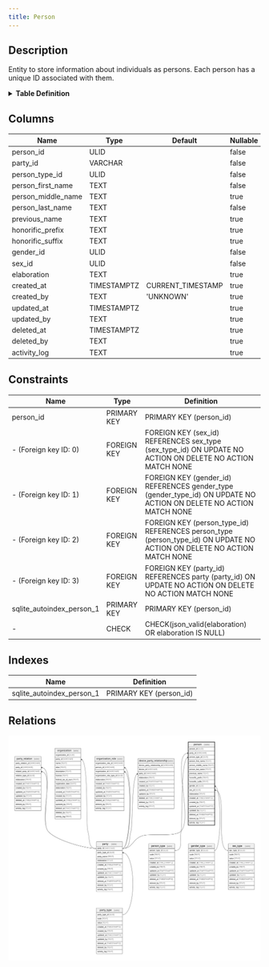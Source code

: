 ```yaml
---
title: Person
---
```


## Description

Entity to store information about individuals as persons. Each person has a unique ID associated with them.

<details>
<summary><strong>Table Definition</strong></summary>

```sql
CREATE TABLE "person" (
    "person_id" ULID PRIMARY KEY NOT NULL,
    "party_id" VARCHAR NOT NULL,
    "person_type_id" ULID NOT NULL,
    "person_first_name" TEXT NOT NULL,
    "person_middle_name" TEXT,
    "person_last_name" TEXT NOT NULL,
    "previous_name" TEXT,
    "honorific_prefix" TEXT,
    "honorific_suffix" TEXT,
    "gender_id" ULID NOT NULL,
    "sex_id" ULID NOT NULL,
    "elaboration" TEXT CHECK(json_valid(elaboration) OR elaboration IS NULL),
    "created_at" TIMESTAMPTZ DEFAULT CURRENT_TIMESTAMP,
    "created_by" TEXT DEFAULT 'UNKNOWN',
    "updated_at" TIMESTAMPTZ,
    "updated_by" TEXT,
    "deleted_at" TIMESTAMPTZ,
    "deleted_by" TEXT,
    "activity_log" TEXT,
    FOREIGN KEY("party_id") REFERENCES "party"("party_id"),
    FOREIGN KEY("person_type_id") REFERENCES "person_type"("person_type_id"),
    FOREIGN KEY("gender_id") REFERENCES "gender_type"("gender_type_id"),
    FOREIGN KEY("sex_id") REFERENCES "sex_type"("sex_type_id")
)
```

</details>

## Columns

| Name               | Type        | Default           | Nullable | Parents                       | Comment                                                 |
| ------------------ | ----------- | ----------------- | -------- | ----------------------------- | ------------------------------------------------------- |
| person_id          | ULID        |                   | false    |                               | {"isSqlDomainZodDescrMeta":true,"isUlid":true}          |
| party_id           | VARCHAR     |                   | false    | [party](/docs/standard-library/rssd-schema/party)             | {"isSqlDomainZodDescrMeta":true,"isVarChar":true}       |
| person_type_id     | ULID        |                   | false    | [person_type](/docs/standard-library/rssd-schema/person_type) | {"isSqlDomainZodDescrMeta":true,"isUlid":true}          |
| person_first_name  | TEXT        |                   | false    |                               |                                                         |
| person_middle_name | TEXT        |                   | true     |                               |                                                         |
| person_last_name   | TEXT        |                   | false    |                               |                                                         |
| previous_name      | TEXT        |                   | true     |                               |                                                         |
| honorific_prefix   | TEXT        |                   | true     |                               |                                                         |
| honorific_suffix   | TEXT        |                   | true     |                               |                                                         |
| gender_id          | ULID        |                   | false    | [gender_type](/docs/standard-library/rssd-schema/gender_type) | {"isSqlDomainZodDescrMeta":true,"isUlid":true}          |
| sex_id             | ULID        |                   | false    | [sex_type](/docs/standard-library/rssd-schema/sex_type)       | {"isSqlDomainZodDescrMeta":true,"isUlid":true}          |
| elaboration        | TEXT        |                   | true     |                               | {"isSqlDomainZodDescrMeta":true,"isJsonText":true}      |
| created_at         | TIMESTAMPTZ | CURRENT_TIMESTAMP | true     |                               |                                                         |
| created_by         | TEXT        | 'UNKNOWN'         | true     |                               |                                                         |
| updated_at         | TIMESTAMPTZ |                   | true     |                               |                                                         |
| updated_by         | TEXT        |                   | true     |                               |                                                         |
| deleted_at         | TIMESTAMPTZ |                   | true     |                               |                                                         |
| deleted_by         | TEXT        |                   | true     |                               |                                                         |
| activity_log       | TEXT        |                   | true     |                               | {"isSqlDomainZodDescrMeta":true,"isJsonSqlDomain":true} |

## Constraints

| Name                      | Type        | Definition                                                                                                              |
| ------------------------- | ----------- | ----------------------------------------------------------------------------------------------------------------------- |
| person_id                 | PRIMARY KEY | PRIMARY KEY (person_id)                                                                                                 |
| - (Foreign key ID: 0)     | FOREIGN KEY | FOREIGN KEY (sex_id) REFERENCES sex_type (sex_type_id) ON UPDATE NO ACTION ON DELETE NO ACTION MATCH NONE               |
| - (Foreign key ID: 1)     | FOREIGN KEY | FOREIGN KEY (gender_id) REFERENCES gender_type (gender_type_id) ON UPDATE NO ACTION ON DELETE NO ACTION MATCH NONE      |
| - (Foreign key ID: 2)     | FOREIGN KEY | FOREIGN KEY (person_type_id) REFERENCES person_type (person_type_id) ON UPDATE NO ACTION ON DELETE NO ACTION MATCH NONE |
| - (Foreign key ID: 3)     | FOREIGN KEY | FOREIGN KEY (party_id) REFERENCES party (party_id) ON UPDATE NO ACTION ON DELETE NO ACTION MATCH NONE                   |
| sqlite_autoindex_person_1 | PRIMARY KEY | PRIMARY KEY (person_id)                                                                                                 |
| -                         | CHECK       | CHECK(json_valid(elaboration) OR elaboration IS NULL)                                                                   |

## Indexes

| Name                      | Definition              |
| ------------------------- | ----------------------- |
| sqlite_autoindex_person_1 | PRIMARY KEY (person_id) |

## Relations

![er](../../../../../assets/images/content/docs/standard-library/rssd-schema/person.svg)
